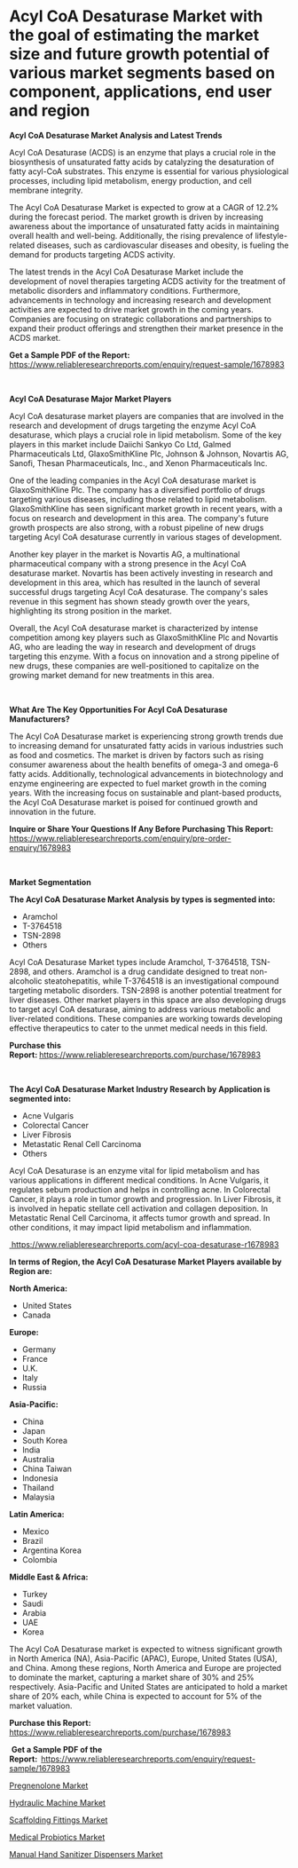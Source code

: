 <p><h1>Acyl CoA Desaturase Market with the goal of estimating the market size and future growth potential of various market segments based on component, applications, end user and region</h1></p><p><strong>Acyl CoA Desaturase Market Analysis and Latest Trends</strong></p>
<p><p>Acyl CoA Desaturase (ACDS) is an enzyme that plays a crucial role in the biosynthesis of unsaturated fatty acids by catalyzing the desaturation of fatty acyl-CoA substrates. This enzyme is essential for various physiological processes, including lipid metabolism, energy production, and cell membrane integrity.</p><p>The Acyl CoA Desaturase Market is expected to grow at a CAGR of 12.2% during the forecast period. The market growth is driven by increasing awareness about the importance of unsaturated fatty acids in maintaining overall health and well-being. Additionally, the rising prevalence of lifestyle-related diseases, such as cardiovascular diseases and obesity, is fueling the demand for products targeting ACDS activity.</p><p>The latest trends in the Acyl CoA Desaturase Market include the development of novel therapies targeting ACDS activity for the treatment of metabolic disorders and inflammatory conditions. Furthermore, advancements in technology and increasing research and development activities are expected to drive market growth in the coming years. Companies are focusing on strategic collaborations and partnerships to expand their product offerings and strengthen their market presence in the ACDS market.</p></p>
<p><strong>Get a Sample PDF of the Report:&nbsp;</strong> <a href="https://www.reliableresearchreports.com/enquiry/request-sample/1678983">https://www.reliableresearchreports.com/enquiry/request-sample/1678983</a></p>
<p>&nbsp;</p>
<p><strong>Acyl CoA Desaturase Major Market Players</strong></p>
<p><p>Acyl CoA desaturase market players are companies that are involved in the research and development of drugs targeting the enzyme Acyl CoA desaturase, which plays a crucial role in lipid metabolism. Some of the key players in this market include Daiichi Sankyo Co Ltd, Galmed Pharmaceuticals Ltd, GlaxoSmithKline Plc, Johnson & Johnson, Novartis AG, Sanofi, Thesan Pharmaceuticals, Inc., and Xenon Pharmaceuticals Inc.</p><p>One of the leading companies in the Acyl CoA desaturase market is GlaxoSmithKline Plc. The company has a diversified portfolio of drugs targeting various diseases, including those related to lipid metabolism. GlaxoSmithKline has seen significant market growth in recent years, with a focus on research and development in this area. The company's future growth prospects are also strong, with a robust pipeline of new drugs targeting Acyl CoA desaturase currently in various stages of development.</p><p>Another key player in the market is Novartis AG, a multinational pharmaceutical company with a strong presence in the Acyl CoA desaturase market. Novartis has been actively investing in research and development in this area, which has resulted in the launch of several successful drugs targeting Acyl CoA desaturase. The company's sales revenue in this segment has shown steady growth over the years, highlighting its strong position in the market.</p><p>Overall, the Acyl CoA desaturase market is characterized by intense competition among key players such as GlaxoSmithKline Plc and Novartis AG, who are leading the way in research and development of drugs targeting this enzyme. With a focus on innovation and a strong pipeline of new drugs, these companies are well-positioned to capitalize on the growing market demand for new treatments in this area.</p></p>
<p>&nbsp;</p>
<p><strong>What Are The Key Opportunities For Acyl CoA Desaturase Manufacturers?</strong></p>
<p><p>The Acyl CoA Desaturase market is experiencing strong growth trends due to increasing demand for unsaturated fatty acids in various industries such as food and cosmetics. The market is driven by factors such as rising consumer awareness about the health benefits of omega-3 and omega-6 fatty acids. Additionally, technological advancements in biotechnology and enzyme engineering are expected to fuel market growth in the coming years. With the increasing focus on sustainable and plant-based products, the Acyl CoA Desaturase market is poised for continued growth and innovation in the future.</p></p>
<p><strong>Inquire or Share Your Questions If Any Before Purchasing This Report:</strong> <a href="https://www.reliableresearchreports.com/enquiry/pre-order-enquiry/1678983">https://www.reliableresearchreports.com/enquiry/pre-order-enquiry/1678983</a></p>
<p>&nbsp;</p>
<p><strong>Market Segmentation</strong></p>
<p><strong>The Acyl CoA Desaturase Market Analysis by types is segmented into:</strong></p>
<p><ul><li>Aramchol</li><li>T-3764518</li><li>TSN-2898</li><li>Others</li></ul></p>
<p><p>Acyl CoA Desaturase Market types include Aramchol, T-3764518, TSN-2898, and others. Aramchol is a drug candidate designed to treat non-alcoholic steatohepatitis, while T-3764518 is an investigational compound targeting metabolic disorders. TSN-2898 is another potential treatment for liver diseases. Other market players in this space are also developing drugs to target acyl CoA desaturase, aiming to address various metabolic and liver-related conditions. These companies are working towards developing effective therapeutics to cater to the unmet medical needs in this field.</p></p>
<p><strong>Purchase this Report:&nbsp;</strong><a href="https://www.reliableresearchreports.com/purchase/1678983">https://www.reliableresearchreports.com/purchase/1678983</a></p>
<p>&nbsp;</p>
<p><strong>The Acyl CoA Desaturase Market Industry Research by Application is segmented into:</strong></p>
<p><ul><li>Acne Vulgaris</li><li>Colorectal Cancer</li><li>Liver Fibrosis</li><li>Metastatic Renal Cell Carcinoma</li><li>Others</li></ul></p>
<p><p>Acyl CoA Desaturase is an enzyme vital for lipid metabolism and has various applications in different medical conditions. In Acne Vulgaris, it regulates sebum production and helps in controlling acne. In Colorectal Cancer, it plays a role in tumor growth and progression. In Liver Fibrosis, it is involved in hepatic stellate cell activation and collagen deposition. In Metastatic Renal Cell Carcinoma, it affects tumor growth and spread. In other conditions, it may impact lipid metabolism and inflammation.</p></p>
<p><a href="https://www.reliableresearchreports.com/acyl-coa-desaturase-r1678983">&nbsp;https://www.reliableresearchreports.com/acyl-coa-desaturase-r1678983</a></p>
<p><strong>In terms of Region, the Acyl CoA Desaturase Market Players available by Region are:</strong></p>
<p>
    <p> <strong> North America: </strong>
        <ul>
            <li>United States</li>
            <li>Canada</li>
        </ul>
        </p> 
    <p> <strong> Europe: </strong>
        <ul>
            <li>Germany</li>
            <li>France</li>
            <li>U.K.</li>
            <li>Italy</li>
            <li>Russia</li>
        </ul>
        </p> 
    <p> <strong> Asia-Pacific: </strong>
        <ul>
            <li>China</li>
            <li>Japan</li>
            <li>South Korea</li>
            <li>India</li>
            <li>Australia</li>
            <li>China Taiwan</li>
            <li>Indonesia</li>
            <li>Thailand</li>
            <li>Malaysia</li>
        </ul>
        </p> 
    <p> <strong> Latin America: </strong>
        <ul>
            <li>Mexico</li>
            <li>Brazil</li>
            <li>Argentina Korea</li>
            <li>Colombia</li>
        </ul>
        </p> 
    <p> <strong> Middle East & Africa: </strong>
        <ul>
            <li>Turkey</li>
            <li>Saudi</li>
            <li>Arabia</li>
            <li>UAE</li>
            <li>Korea</li>
        </ul>
    </p>
    </p>
<p><p>The Acyl CoA Desaturase market is expected to witness significant growth in North America (NA), Asia-Pacific (APAC), Europe, United States (USA), and China. Among these regions, North America and Europe are projected to dominate the market, capturing a market share of 30% and 25% respectively. Asia-Pacific and United States are anticipated to hold a market share of 20% each, while China is expected to account for 5% of the market valuation.</p></p>
<p><strong>Purchase this Report: </strong><a href="https://www.reliableresearchreports.com/purchase/1678983">https://www.reliableresearchreports.com/purchase/1678983</a></p>
<p>&nbsp;<strong>Get a Sample PDF of the Report:&nbsp;&nbsp;</strong><a href="https://www.reliableresearchreports.com/enquiry/request-sample/1678983">https://www.reliableresearchreports.com/enquiry/request-sample/1678983</a></p>
<p><strong></strong></p>
<p><p><a href="https://github.com/trameciabutler45/Market-Research-Report-List-1/blob/main/pregnenolone-market.md">Pregnenolone Market</a></p><p><a href="https://medium.com/@connor.marshall794/global-hydraulic-machine-market-analysis-trends-forecasts-and-growth-opportunities-2024-2031-a420b5dd2da2">Hydraulic Machine Market</a></p><p><a href="https://medium.com/@felipestehr/scaffolding-fittings-market-market-segmentation-geographical-regions-and-market-forcast-till-2031-b4e4794fd3b0">Scaffolding Fittings Market</a></p><p><a href="https://github.com/JosephMorgnlvXXff/Market-Research-Report-List-1/blob/main/medical-probiotics-market.md">Medical Probiotics Market</a></p><p><a href="https://medium.com/@colin.burgess8756/manual-hand-sanitizer-dispensers-market-market-segmentation-geographical-regions-and-market-b19c97af92d3">Manual Hand Sanitizer Dispensers Market</a></p></p>